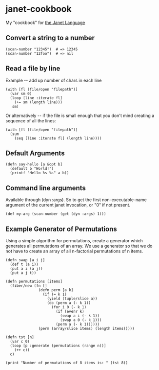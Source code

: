 # janet-cookbook

My "cookbook" for [the Janet Language](http://janet-lang.org)

## Convert a string to a number

```janet
(scan-number "12345")  # => 12345
(scan-number "12foo")  # => nil
```

## Read a file by line

Example -- add up number of chars in each line

```janet
(with [fl (file/open "filepath")]
  (var sm 0)
  (loop [line :iterate fl]
    (+= sm (length line)))
   sm)
```

Or alternatively -- if the file is small enough that you don't mind
creating a sequence of all the lines:


```janet
(with [fl (file/open "filepath")]
  (sum
    (seq [line :iterate fl] (length line))))
```

## Default Arguments

```
(defn say-hello [a &opt b]
  (default b "World!")
  (printf "Hello %s %s" a b))
```

## Command line arguments

Available through (dyn :args).  So to get the first non-executable-name
argument of the current janet invocation, or "0" if not present.

```
(def my-arg (scan-number (get (dyn :args) 1)))
```

## Example Generator of Permutations

Using a simple algorithm for permutations, create a generator which generates
all permutations of an array.  We use a generator so that we do not have to
create an array of all n-factorial permutations of n items.

```
(defn swap [a i j]
  (def t (a i))
  (put a i (a j))
  (put a j t))

(defn permutations [items]
  (fiber/new (fn []
               (defn perm [a k]
                 (if (= k 1)
                   (yield (tuple/slice a))
                   (do (perm a (- k 1))
                     (for i 0 (- k 1)
                       (if (even? k)
                         (swap a i (- k 1))
                         (swap a 0 (- k 1)))
                       (perm a (- k 1))))))
               (perm (array/slice items) (length items)))))

(defn tst [n]
  (var c 0)
  (loop [p :generate (permutations (range n))]
    (++ c))
  c)

(print "Number of permutations of 8 items is: " (tst 8))
```

